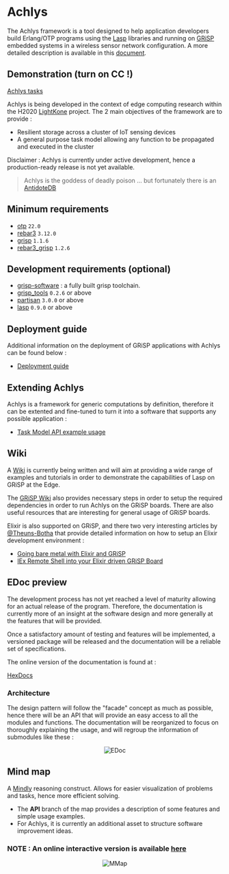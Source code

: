 # Achlys
The Achlys framework is a tool designed to help application developers build Erlang/OTP programs using the [Lasp](https://lasp-lang.readme.io) libraries and running on [GRiSP](https://grisp.org) embedded systems in a wireless sensor network configuration. A more detailed description is available in this [document](https://www.info.ucl.ac.be/~pvr/p875-kopestenski.pdf?bclid=IwAR1QlcSpH76ikzte38eR5cCaQseOBizzHjZ5tHCBZ1_fWUqZIf8HIwjZM1E).


## Demonstration (turn on CC  !)
[Achlys tasks](https://youtu.be/HhOvTt5Gj2Y)

Achlys is being developed in the context of edge computing research within the H2020 [LightKone](https://lightkone.eu) project. The 2 main objectives of the framework are to provide :

- Resilient storage across a cluster of IoT sensing devices
- A general purpose task model allowing any function to be propagated and executed in the cluster

Disclaimer : Achlys is currently under active development, hence a production-ready release is not yet available.

> Achlys is the goddess of deadly poison ... but fortunately there is an [AntidoteDB](https://www.antidotedb.eu/)

## Minimum requirements

- [otp](https://github.com/erlang/otp) `22.0`
- [rebar3](https://github.com/erlang/rebar3) `3.12.0`
- [grisp](https://github.com/grisp/grisp) `1.1.6`
- [rebar3_grisp](https://github.com/grisp/rebar3_grisp) `1.2.6`

## Development requirements (optional)

- [grisp-software](https://github.com/grisp/grisp-software) : a fully built grisp toolchain.
- [grisp_tools](https://github.com/grisp/grisp_tools) `0.2.6` or above
- [partisan](https://github.com/lasp-lang/partisan) `3.0.0` or above
- [lasp](https://github.com/lasp-lang/lasp) `0.9.0` or above

## Deployment guide

Additional information on the deployment of GRiSP applications with Achlys can be found below :

- [Deployment guide](https://github.com/achlysproject/achlys/blob/master/resources/DEPLOY.md)

## Extending Achlys

Achlys is a framework for generic computations by definition, therefore it can be
extented and fine-tuned to turn it into a software that supports any possible application :

- [Task Model API example usage](https://github.com/achlysproject/achlys/blob/master/resources/TASK_MODEL.md)

## Wiki

A [Wiki](https://github.com/achlysproject/achlys/wiki/Achlys-Wiki) is currently being written and will aim at providing a wide
range of examples and tutorials in order to demonstrate the capabilities of Lasp on GRiSP at the Edge.

The [GRiSP Wiki](https://github.com/grisp/grisp/wiki) also provides necessary steps in order to setup the required dependencies in order to run Achlys on the GRiSP boards. There are also useful resources that are interesting for general usage of GRiSP boards.

Elixir is also supported on GRiSP, and there two very interesting articles by [@Theuns-Botha](https://github.com/Theuns-Botha) that provide detailed information on how to setup an Elixir development environment :

- [Going bare metal with Elixir and GRiSP](https://medium.com/@toensbotes/going-bare-metal-with-elixir-and-grisp-8fa8066f3d39)
- [IEx Remote Shell into your Elixir driven GRiSP Board](https://medium.com/@toensbotes/iex-remote-shell-into-your-elixir-driven-grisp-board-76faa8f2179e)

## EDoc preview

The development process has not yet reached a level of maturity allowing for an actual release of the program.
Therefore, the documentation is currently more of an insight at the software design and more generally at
the features that will be provided.

Once a satisfactory amount of testing and features will be implemented, a versioned package will be released and the documentation will be a reliable set of specifications.

The online version of the documentation is found at :

[HexDocs](https://hexdocs.pm/achlys)

### Architecture

The design pattern will follow the "facade" concept as much as possible, hence there will be an API that will provide an easy access to all the modules and functions. The documentation will be reorganized to focus on thoroughly explaining the usage, and will regroup the information of submodules like these :

<p align="center">
  <img src="resources/Doc_preview.png" alt="EDoc"/>
</p>


## Mind map

A [Mindly](http://www.mindlyapp.com) reasoning construct.
Allows for easier visualization of problems and tasks, hence more efficient solving.
- The **API** branch of the map provides a description of some features and simple usage examples.
- For Achlys, it is currently an additional asset to structure software improvement ideas.

### NOTE : An online interactive version is available [here](https://achlysproject.github.io/achlys-map/)

<p align="center">
  <img src="resources/Achlys.png" alt="MMap"/>
</p>
